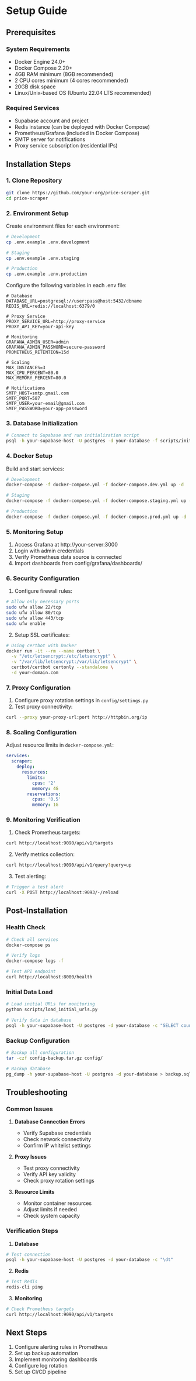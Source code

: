 # Setup Guide

## Prerequisites

### System Requirements
- Docker Engine 24.0+
- Docker Compose 2.20+
- 4GB RAM minimum (8GB recommended)
- 2 CPU cores minimum (4 cores recommended)
- 20GB disk space
- Linux/Unix-based OS (Ubuntu 22.04 LTS recommended)

### Required Services
- Supabase account and project
- Redis instance (can be deployed with Docker Compose)
- Prometheus/Grafana (included in Docker Compose)
- SMTP server for notifications
- Proxy service subscription (residential IPs)

## Installation Steps

### 1. Clone Repository
```bash
git clone https://github.com/your-org/price-scraper.git
cd price-scraper
```

### 2. Environment Setup

Create environment files for each environment:

```bash
# Development
cp .env.example .env.development

# Staging
cp .env.example .env.staging

# Production
cp .env.example .env.production
```

Configure the following variables in each .env file:

```env
# Database
DATABASE_URL=postgresql://user:pass@host:5432/dbname
REDIS_URL=redis://localhost:6379/0

# Proxy Service
PROXY_SERVICE_URL=http://proxy-service
PROXY_API_KEY=your-api-key

# Monitoring
GRAFANA_ADMIN_USER=admin
GRAFANA_ADMIN_PASSWORD=secure-password
PROMETHEUS_RETENTION=15d

# Scaling
MAX_INSTANCES=3
MAX_CPU_PERCENT=80.0
MAX_MEMORY_PERCENT=80.0

# Notifications
SMTP_HOST=smtp.gmail.com
SMTP_PORT=587
SMTP_USER=your-email@gmail.com
SMTP_PASSWORD=your-app-password
```

### 3. Database Initialization

```bash
# Connect to Supabase and run initialization script
psql -h your-supabase-host -U postgres -d your-database -f scripts/init_db.sql
```

### 4. Docker Setup

Build and start services:

```bash
# Development
docker-compose -f docker-compose.yml -f docker-compose.dev.yml up -d

# Staging
docker-compose -f docker-compose.yml -f docker-compose.staging.yml up -d

# Production
docker-compose -f docker-compose.yml -f docker-compose.prod.yml up -d
```

### 5. Monitoring Setup

1. Access Grafana at http://your-server:3000
2. Login with admin credentials
3. Verify Prometheus data source is connected
4. Import dashboards from config/grafana/dashboards/

### 6. Security Configuration

1. Configure firewall rules:
```bash
# Allow only necessary ports
sudo ufw allow 22/tcp
sudo ufw allow 80/tcp
sudo ufw allow 443/tcp
sudo ufw enable
```

2. Setup SSL certificates:
```bash
# Using certbot with Docker
docker run -it --rm --name certbot \
  -v "/etc/letsencrypt:/etc/letsencrypt" \
  -v "/var/lib/letsencrypt:/var/lib/letsencrypt" \
  certbot/certbot certonly --standalone \
  -d your-domain.com
```

### 7. Proxy Configuration

1. Configure proxy rotation settings in `config/settings.py`
2. Test proxy connectivity:
```bash
curl --proxy your-proxy-url:port http://httpbin.org/ip
```

### 8. Scaling Configuration

Adjust resource limits in `docker-compose.yml`:

```yaml
services:
  scraper:
    deploy:
      resources:
        limits:
          cpus: '2'
          memory: 4G
        reservations:
          cpus: '0.5'
          memory: 1G
```

### 9. Monitoring Verification

1. Check Prometheus targets:
```bash
curl http://localhost:9090/api/v1/targets
```

2. Verify metrics collection:
```bash
curl http://localhost:9090/api/v1/query?query=up
```

3. Test alerting:
```bash
# Trigger a test alert
curl -X POST http://localhost:9093/-/reload
```

## Post-Installation

### Health Check
```bash
# Check all services
docker-compose ps

# Verify logs
docker-compose logs -f

# Test API endpoint
curl http://localhost:8000/health
```

### Initial Data Load
```bash
# Load initial URLs for monitoring
python scripts/load_initial_urls.py

# Verify data in database
psql -h your-supabase-host -U postgres -d your-database -c "SELECT count(*) FROM monitored_urls;"
```

### Backup Configuration
```bash
# Backup all configuration
tar -czf config-backup.tar.gz config/

# Backup database
pg_dump -h your-supabase-host -U postgres -d your-database > backup.sql
```

## Troubleshooting

### Common Issues

1. **Database Connection Errors**
   - Verify Supabase credentials
   - Check network connectivity
   - Confirm IP whitelist settings

2. **Proxy Issues**
   - Test proxy connectivity
   - Verify API key validity
   - Check proxy rotation settings

3. **Resource Limits**
   - Monitor container resources
   - Adjust limits if needed
   - Check system capacity

### Verification Steps

1. **Database**
```bash
# Test connection
psql -h your-supabase-host -U postgres -d your-database -c "\dt"
```

2. **Redis**
```bash
# Test Redis
redis-cli ping
```

3. **Monitoring**
```bash
# Check Prometheus targets
curl http://localhost:9090/api/v1/targets
```

## Next Steps

1. Configure alerting rules in Prometheus
2. Set up backup automation
3. Implement monitoring dashboards
4. Configure log rotation
5. Set up CI/CD pipeline 